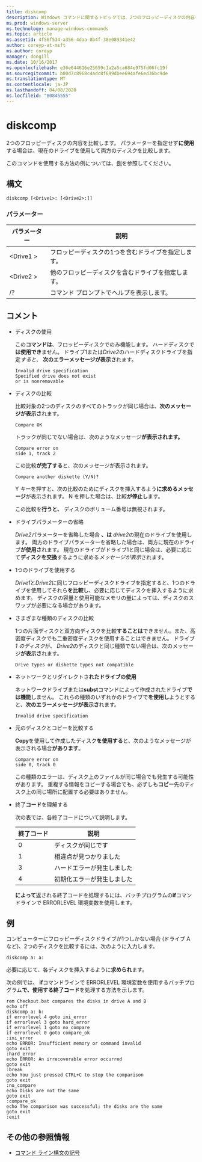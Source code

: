 ```yaml
---
title: diskcomp
description: Windows コマンドに関するトピックでは、2つのフロッピーディスクの内容を比較しています。
ms.prod: windows-server
ms.technology: manage-windows-commands
ms.topic: article
ms.assetid: 4f56f534-a356-4daa-8b4f-38e089341e42
author: coreyp-at-msft
ms.author: coreyp
manager: dongill
ms.date: 10/16/2017
ms.openlocfilehash: e36e644616e25659c1a2a5ca684e975fd06fc19f
ms.sourcegitcommit: b00d7c8968c4adc8f699dbee694afe6ed36bc9de
ms.translationtype: MT
ms.contentlocale: ja-JP
ms.lasthandoff: 04/08/2020
ms.locfileid: "80845555"
---
```

# <a name="diskcomp"></a>diskcomp

2つのフロッピーディスクの内容を比較します。 パラメーターを指定せず**に使用**する場合は、現在のドライブを使用して両方のディスクを比較します。

このコマンドを使用する方法の例については、[例](#BKMK_examples)を参照してください。

## <a name="syntax"></a>構文

```
diskcomp [<Drive1>: [<Drive2>:]]
```

### <a name="parameters"></a>パラメーター

|パラメーター|説明|
|---------|-----------|
|\<Drive1 >|フロッピーディスクの1つを含むドライブを指定します。|
|\<Drive2 >|他のフロッピーディスクを含むドライブを指定します。|
|/?|コマンド プロンプトでヘルプを表示します。|

## <a name="remarks"></a>コメント

- ディスクの使用

  この**コマンドは**、フロッピーディスクでのみ機能します。 ハードディスクで**は使用でき**ません。 ドライブ1または*Drive2*のハードディスクドライブを指定*すると、* **次のエラーメッセージが表示さ**れます。  
  ```
  Invalid drive specification
  Specified drive does not exist
  or is nonremovable
  ```  
- ディスクの比較

  比較対象の2つのディスクのすべてのトラックが同じ場合は、**次のメッセージが表示さ**れます。  
  ```
  Compare OK
  ```  
  トラックが同じでない場合は、次のようなメッセージ**が表示されます。**  
  ```
  Compare error on
  side 1, track 2
  ```  
  この比較**が完了する**と、次のメッセージが表示されます。  
  ```
  Compare another diskette (Y/N)?
  ```  
  Y キーを押すと、次の比較のためにディスクを挿入するよう**に求めるメッセージ**が表示されます。 N を押した場合は、比較**が停止し**ます。

  この比較を**行うと、** ディスクのボリューム番号は無視されます。
- ドライブパラメーターの省略

  *Drive2*パラメーターを省略した場合 **、は** *drive2*の現在のドライブを使用します。 両方のドライブパラメーターを省略した場合は、両方に現在のドライブ**が使用さ**れます。 現在のドライブがドライブ1と同じ場合は、必要に応じて**ディスクを交換**するように求める*メッセージが表示*されます。
- 1つのドライブを使用する

  *Drive1*と*Drive2*に同じフロッピーディスクドライブを指定すると、1つのドライブを使用してそれら**を比較し**、必要に応じてディスクを挿入するように求めます。 ディスクの容量と使用可能なメモリの量によっては、ディスクのスワップが必要になる場合があります。
- さまざまな種類のディスクの比較

  1つの片面ディスクと双方向ディスクを比較**することは**できません。また、高密度ディスクでも二重密度ディスクを使用することはできません。 ドライブ*1 のディスク*が、 *Drive2*のディスクと同じ種類でない場合は、次のメッセージ**が表示さ**れます。  
  ```
  Drive types or diskette types not compatible
  ```  
- ネットワークとリダイレクトさ**れたドライブの使用**

  ネットワークドライブまたは**subst**コマンドによって作成されたドライブ**では機能**しません。 これらの種類のいずれかのドライブで**を使用し**ようとすると、**次のエラーメッセージが表示さ**れます。  
  ```
  Invalid drive specification
  ```  
- 元のディスクとコピーを比較する

  **Copy**を使用して作成したディスク**を使用する**と、次のようなメッセージが表示される場合**があります**。  
  ```
  Compare error on 
  side 0, track 0
  ```  
  この種類のエラーは、ディスク上のファイルが同じ場合でも発生する可能性があります。 重複する情報をコピーする場合でも、必ずしも**コピー**先のディスク上の同じ場所に配置する必要はありません。
- 終了**コード**を理解する

  次の表では、各終了コードについて説明します。  

  |終了コード|説明|
  |---------|-----------|
  |0|ディスクが同じです|
  |1|相違点が見つかりました|
  |3|ハードエラーが発生しました|
  |4|初期化エラーが発生しました|

  **によって**返される終了コードを処理するには、バッチプログラムの**if**コマンドラインで ERRORLEVEL 環境変数を使用します。

## <a name="examples"></a><a name=BKMK_examples></a>例

コンピューターにフロッピーディスクドライブが1つしかない場合 (ドライブ A など)、2つのディスクを比較するには、次のように入力します。
```
diskcomp a: a:
```
必要に応じて、各ディスクを挿入するように**求められ**ます。

次の例では、 **if**コマンドラインで ERRORLEVEL 環境変数を使用するバッチプログラム**で、使用する終了コード**を処理する方法を示します。
```
rem Checkout.bat compares the disks in drive A and B 
echo off 
diskcomp a: b: 
if errorlevel 4 goto ini_error 
if errorlevel 3 goto hard_error 
if errorlevel 1 goto no_compare
if errorlevel 0 goto compare_ok 
:ini_error 
echo ERROR: Insufficient memory or command invalid 
goto exit 
:hard_error 
echo ERROR: An irrecoverable error occurred 
goto exit 
:break 
echo You just pressed CTRL+C to stop the comparison 
goto exit 
:no_compare 
echo Disks are not the same 
goto exit 
:compare_ok 
echo The comparison was successful; the disks are the same 
goto exit 
:exit
```

## <a name="additional-references"></a>その他の参照情報

- [コマンド ライン構文の記号](command-line-syntax-key.md)
